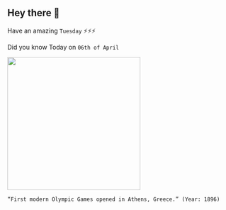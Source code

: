 ## Hey there 👋
Have an amazing `Tuesday` ⚡⚡⚡

Did you know Today on `06th of April`
 
 [<img src="https://historythings.com/wp-content/uploads/2016/08/Athens_1896_report_cover.jpg" width="300" />](https://www.britannica.com/event/Athens-1896-Olympic-Games) 
 ```
“First modern Olympic Games opened in Athens, Greece.” (Year: 1896)
```
